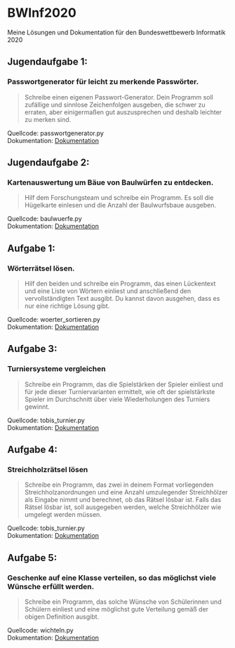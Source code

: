# BWInf2020
Meine Lösungen und Dokumentation für den Bundeswettbewerb Informatik 2020
## Jugendaufgabe 1:
### Passwortgenerator für leicht zu merkende Passwörter. 
> Schreibe einen eigenen Passwort-Generator. Dein Programm soll zufällige und sinnlose Zeichenfolgen ausgeben, die schwer zu erraten, aber einigermaßen gut auszusprechen und deshalb leichter zu merken sind.

Quellcode: passwortgenerator.py <br>
Dokumentation: <a href="www.google.de">Dokumentation</a>
## Jugendaufgabe 2:
### Kartenauswertung um Bäue von Baulwürfen zu entdecken. 
> Hilf dem Forschungsteam und schreibe ein Programm. Es soll die Hügelkarte einlesen und die Anzahl der Baulwurfsbaue ausgeben.

Quellcode: baulwuerfe.py<br>
Dokumentation: <a href="www.google.de">Dokumentation</a>

## Aufgabe 1:
### Wörterrätsel lösen. 
> Hilf den beiden und schreibe ein Programm, das einen Lückentext und eine Liste von Wörtern einliest und anschließend den vervollständigten Text ausgibt. Du kannst davon ausgehen, dass es nur eine richtige Lösung gibt.

Quellcode: woerter_sortieren.py<br>
Dokumentation: <a href="www.google.de">Dokumentation</a>

## Aufgabe 3:
### Turniersysteme vergleichen 
> Schreibe ein Programm, das die Spielstärken der Spieler einliest und für jede dieser Turniervarianten ermittelt, wie oft der spielstärkste Spieler im Durchschnitt über viele Wiederholungen des Turniers gewinnt.

Quellcode: tobis_turnier.py<br>
Dokumentation: <a href="www.google.de">Dokumentation</a>

## Aufgabe 4:
### Streichholzrätsel lösen
> Schreibe ein Programm, das zwei in deinem Format vorliegenden Streichholzanordnungen und eine Anzahl umzulegender Streichhölzer als Eingabe nimmt und berechnet, ob das Rätsel lösbar ist. Falls das Rätsel lösbar ist, soll ausgegeben werden, welche Streichhölzer wie umgelegt werden müssen. 

Quellcode: tobis_turnier.py<br>
Dokumentation: <a href="www.google.de">Dokumentation</a>

## Aufgabe 5:
### Geschenke auf eine Klasse verteilen, so das möglichst viele Wünsche erfüllt werden. 
> Schreibe ein Programm, das solche Wünsche von Schülerinnen und Schülern einliest und eine möglichst gute Verteilung gemäß der obigen Definition ausgibt.

Quellcode: wichteln.py<br>
Dokumentation: <a href="www.google.de">Dokumentation</a>
